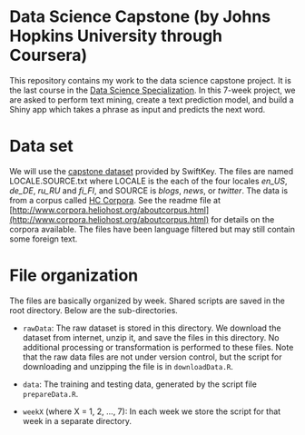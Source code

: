 # Data Science Capstone (by Johns Hopkins University through Coursera)

This repository contains my work to the data science capstone project. It is the last course in the
[Data Science Specialization](https://www.coursera.org/specializations/jhu-data-science). In this
7-week project, we are asked to perform text mining, create a text prediction model, and build a
Shiny app which takes a phrase as input and predicts the next word.

# Data set

We will use the [capstone dataset](https://d396qusza40orc.cloudfront.net/dsscapstone/dataset/Coursera-SwiftKey.zip)
provided by SwiftKey. The files are named LOCALE.SOURCE.txt where LOCALE is the each of the four locales
*en_US*, *de_DE*, *ru_RU* and *fi_FI*, and SOURCE is *blogs*, *news*, or *twitter*. The data is from
a corpus called [HC Corpora](www.corpora.heliohost.org). See the readme file at [http://www.corpora.heliohost.org/aboutcorpus.html](http://www.corpora.heliohost.org/aboutcorpus.html)
for details on the corpora available. The files have been language filtered but may still contain some
foreign text.

# File organization

The files are basically organized by week. Shared scripts are saved in the root directory. Below
are the sub-directories.

* `rawData`: The raw dataset is stored in this directory. We download the dataset from internet,
  unzip it, and save the files in this directory. No additional processing or transformation is
  performed to these files. Note that the raw data files are not under version control, but the
  script for downloading and unzipping the file is in `downloadData.R`.

* `data`: The training and testing data, generated by the script file `prepareData.R`.
  
* `weekX` (where X = 1, 2,  ..., 7): In each week we store the script for that week in a separate
  directory.  